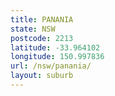 ```yaml
---
title: PANANIA
state: NSW
postcode: 2213
latitude: -33.964102
longitude: 150.997836
url: /nsw/panania/
layout: suburb
---
```


